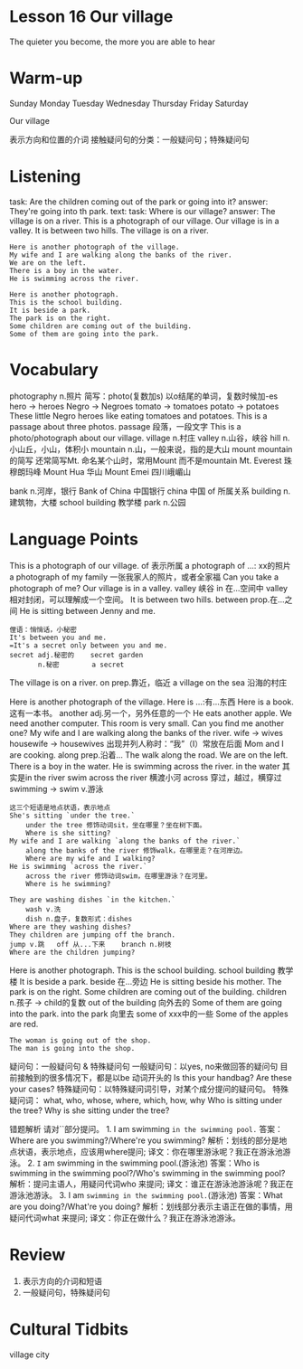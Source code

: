 # Lesson 16 Our village

The quieter you become, the more you are able to hear

# Warm-up

Sunday
Monday
Tuesday
Wednesday
Thursday
Friday
Saturday

Our village

表示方向和位置的介词
接触疑问句的分类：一般疑问句；特殊疑问句

# Listening

task:
    Are the children coming out of the park or going into it?
answer:
    They're going into th park.
text:
    task:
        Where is our village?
    answer:
        The village is on a river.
    This is a photograph of our village.
    Our village is in a valley.
    It is between two hills.
    The village is on a river.

    Here is another photograph of the village.
    My wife and I are walking along the banks of the river.
    We are on the left.
    There is a boy in the water.
    He is swimming across the river.

    Here is another photograph.
    This is the school building.
    It is beside a park.
    The park is on the right.
    Some children are coming out of the building.
    Some of them are going into the park.

# Vocabulary

photography n.照片 简写：photo(复数加s)
以o结尾的单词，复数时候加-es
    hero -> heroes
    Negro -> Negroes
    tomato -> tomatoes
    potato -> potatoes
    These little Negro heroes like eating tomatoes and potatoes.
    This is a passage about three photos.
        passage 段落，一段文字
    This is a photo/photograph about our village.
village n.村庄
valley n.山谷，峡谷
hill n.小山丘，小山，体积小
mountain n.山，一般来说，指的是大山
mount mountain的简写
    还常简写Mt.
命名某个山时，常用Mount 而不是mountain
    Mt. Everest 珠穆朗玛峰
    Mount Hua 华山
    Mount Emei 四川峨嵋山

bank n.河岸，银行
    Bank of China 中国银行
    china 中国
    of 所属关系
building n.建筑物，大楼
    school building 教学楼
park n.公园

# Language Points

This is a photograph of our village.
    of 表示所属
    a photograph of ...: xx的照片
    a photograph of my family 一张我家人的照片，或者全家福
    Can you take a photograph of me?
Our village is in a valley.
    valley 峡谷
    in 在...空间中
    valley 相对封闭，可以理解成一个空间。
It is between two hills.
    between prop.在...之间
    He is sitting between Jenny and me.

    俚语：悄悄话，小秘密
    It's between you and me.
    =It's a secret only between you and me.
    secret adj.秘密的    secret garden
           n.秘密        a secret
The village is on a river.
    on prep.靠近，临近
    a village on the sea 沿海的村庄

Here is another photograph of the village.
    Here is ...:有...东西
    Here is a book. 这有一本书。
    another adj.另一个，另外任意的一个
    He eats another apple.
    We need another computer.
    This room is very small. Can you find me another one?
My wife and I are walking along the banks of the river.
    wife -> wives
    housewife -> housewives
    出现并列人称时：“我”（I）常放在后面
    Mom and I are cooking.
    along prep.沿着...
        The walk along the road.
We are on the left.
There is a boy in the water.
He is swimming across the river.
    in the water 其实是in the river
    swim across the river 横渡小河
    across 穿过，越过，横穿过
    swimming -> swim v.游泳

    这三个短语是地点状语，表示地点
    She's sitting `under the tree.`
        under the tree 修饰动词sit，坐在哪里？坐在树下面。
        Where is she sitting?
    My wife and I are walking `along the banks of the river.`
        along the banks of the river 修饰walk，在哪里走？在河岸边。
        Where are my wife and I walking?
    He is swimming `across the river.`
        across the river 修饰动词swim，在哪里游泳？在河里。
        Where is he swimming?

    They are washing dishes `in the kitchen.`
        wash v.洗
        dish n.盘子，复数形式：dishes
    Where are they washing dishes?
    They children are jumping off the branch.
    jump v.跳   off 从...下来    branch n.树枝
    Where are the children jumping?
Here is another photograph.
This is the school building.
    school building 教学楼
It is beside a park.
    beside 在...旁边
    He is sitting beside his mother.
The park is on the right.
Some children are coming out of the building.
    children n.孩子 -> child的复数
    out of the building 向外去的
Some of them are going into the park.
    into the park 向里去
    some of xxx中的一些
    Some of the apples are red.

    The woman is going out of the shop.
    The man is going into the shop.


疑问句：一般疑问句 & 特殊疑问句
一般疑问句：以yes, no来做回答的疑问句
目前接触到的很多情况下，都是以be 动词开头的
Is this your handbag?
Are these your cases?
特殊疑问句：以特殊疑问词引导，对某个成分提问的疑问句。
特殊疑问词：
    what, who, whose, where, which, how, why
Who is sitting under the tree?
Why is she sitting under the tree?

错题解析
    请对``部分提问。
    1. I am swimming `in the swimming pool.`
    答案：Where are you swimming?/Where're you swimming?
    解析：划线的部分是地点状语，表示地点，应该用where提问;
    译文：你在哪里游泳呢？我正在游泳池游泳。
    2. `I` am swimming in the swimming pool.(游泳池)
    答案：Who is swimming in the swimming pool?/Who's swimming in the swimming pool?
    解析：提问主语人，用疑问代词who 来提问;
    译文：谁正在游泳池游泳呢？我正在游泳池游泳。
    3. I am `swimming in the swimming pool.`(游泳池)
    答案：What are you doing?/What're you doing?
    解析：划线部分表示主语正在做的事情，用疑问代词what 来提问;
    译文：你正在做什么？我正在游泳池游泳。

# Review

1. 表示方向的介词和短语
2. 一般疑问句，特殊疑问句

# Cultural Tidbits

village
city